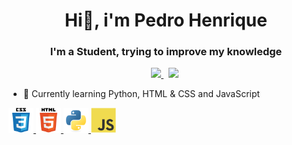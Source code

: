 <h1 align="center">Hi👋, i'm Pedro Henrique</h1>
<h3 align="center">I'm a Student, trying to improve my knowledge</h3>

<p align="center"><a href="https://instagram.com/pedro_camposm" target="_blank">
    <img src="https://img.shields.io/badge/instagram-%23E4405F.svg?&style=for-the-badge&logo=instagram&logoColor=white" />        
  </a>&nbsp;
    <a href="https://twitter.com/esquilota" target="_blank"><img src="https://img.shields.io/badge/Twitter-1DA1F2?style=for-the-badge&logo=twitter&logoColor=white" /></a>&nbsp;</p>

- 🤔 Currently learning Python, HTML & CSS and JavaScript
    
 <!--Logo Languages-->
<a href="https://www.w3schools.com/css/" target="_blank"> <img src="https://raw.githubusercontent.com/devicons/devicon/master/icons/css3/css3-original-wordmark.svg" alt="css3" width="40" height="40"/> </a> <a href="https://www.w3.org/html/" target="_blank"> <img src="https://raw.githubusercontent.com/devicons/devicon/master/icons/html5/html5-original-wordmark.svg" alt="html5" width="40" height="40"/> </a><a href="https://www.python.org" target="_blank"> <img src="https://raw.githubusercontent.com/devicons/devicon/master/icons/python/python-original.svg" alt="python" width="40" height="40"/> </a><a href="www.ecma-international.org" target="_blank"> <img src="https://raw.githubusercontent.com/devicons/devicon/master/icons/javascript/javascript-original.svg" alt="python" width="40" height="40"/> </a>

<!--
**P3DR0DEV/P3DR0DEV** is a ✨ _special_ ✨ repository because its `README.md` (this file) appears on your GitHub profile.

Here are some ideas to get you started:

- 🔭 I’m currently working on ...
- 🌱 I’m currently learning ...
- 👯 I’m looking to collaborate on ...
- 🤔 I’m looking for help with ...
- 💬 Ask me about ...
- 📫 How to reach me: ...
- 😄 Pronouns: ...
- ⚡ Fun fact: ...
-->
